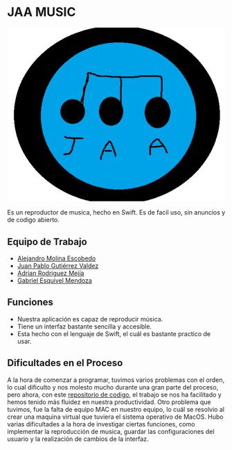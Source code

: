 # JAA MUSIC
![logo](logo.png)


Es un reproductor de musica, hecho en Swift. Es de facil uso, sin anuncios y de codigo abierto.
## Equipo de Trabajo
- [Alejandro Molina Escobedo](https://github.com/amolinae06)
- [Juan Pablo Gutiérrez Valdez](https://github.com/Guti24)
- [Adrian Rodriguez Mejía](https://github.com/A-drianr06)
- [Gabriel Esquivel Mendoza](https://github.com/gabo123)
## Funciones
- Nuestra aplicación es capaz de reproducir música.
- Tiene un interfaz bastante sencilla y accesible.
- Esta hecho con el lenguaje de Swift, el cuál es bastante practico de usar.
## Dificultades en el Proceso
A la hora de comenzar a programar, tuvimos varios problemas con el orden, lo cual dificulto y nos molesto mucho durante una gran parte del proceso, pero ahora, con este [repositorio de codigo](https://github.com/JAAIsenberg/JAA), el trabajo se nos ha facilitado y hemos tenido más fluidez en nuestra productividad. Otro problema que tuvimos, fue la falta de equipo MAC en nuestro equipo, lo cuál se resolvio al crear una maquina virtual que tuviera el sistema operativo de MacOS. Hubo varias dificultades a la hora de investigar ciertas funciones, como implementar la reproducción de musica, guardar las configuraciones del usuario y la realización de cambios de la interfaz.
